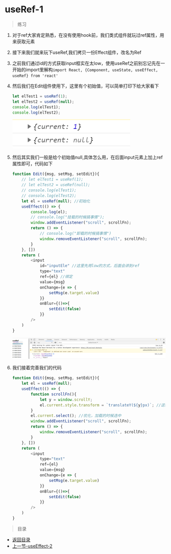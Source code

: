 # useRef-1

> 练习

1. 对于ref大家肯定熟悉，在没有使用hook前，我们类式组件就玩过ref属性，用来获取元素
2. 接下来我们就来玩下useRef,我们拷贝一份Effect组件，改名为Ref 
3. 之前我们通过id的方式获取input框实在太low，使用useRef之前别忘记先在一开始的import里解构`import React, {Component, useState, useEffect, useRef} from 'react'`
4. 然后我们在Edit组件使用下，这里有个初始值，可以简单打印下给大家看下
    ```js
    let elTest1 = useRef(1);
    let elTest2 = useRef(null);
    console.log(elTest1);
    console.log(elTest2);    
    ```

    ![](./images/useRef初次使用.jpg)

5. 然后其实我们一般是给个初始值null,具体怎么用，在后面input元素上加上ref属性即可，代码如下
    ```js
    function Edit({msg, setMsg, setEdit}){
        // let elTest1 = useRef(1);
        // let elTest2 = useRef(null);
        // console.log(elTest1);
        // console.log(elTest2);
        let el = useRef(null); //初始化
        useEffect(() => {
            console.log(el);
            // console.log("挂载的时候搞事情");
            window.addEventListener("scroll", scrollFn);
            return () => {
                // console.log("卸载的时候搞事情")
                window.removeEventListener("scroll", scrollFn);
            }
        }, [])
        return (
            <input 
                id="inputEle" //这里先用low的方式，后面会讲到ref
                type="text"
                ref={el} //绑定
                value={msg} 
                onChange={e => {
                    setMsg(e.target.value)
                }} 
                onBlur={()=>{
                    setEdit(false)
                }}
            />
        )
    }    
    ```   

    ![](./images/ref属性绑定.jpg)

6. 我们接着完善我们的代码   
    ```js
    function Edit({msg, setMsg, setEdit}){
        let el = useRef(null);
        useEffect(() => {
            function scrollFn(){
                let y = window.scrollY;
                el.current.style.transform = `translateY(${y}px)`; //这行代码改动了使用了el.current
            }
            el.current.select(); //优化，加载的时候选中
            window.addEventListener("scroll", scrollFn);
            return () => {
                window.removeEventListener("scroll", scrollFn);
            }
        }, [])
        return (
            <input 
                type="text"
                ref={el} 
                value={msg} 
                onChange={e => {
                    setMsg(e.target.value)
                }} 
                onBlur={()=>{
                    setEdit(false)
                }}
            />
        )
    }    
    ```


> 目录

* [返回目录](../../README.md)
* [上一节-useEffect-2](../day-04/useEffect-2.md)